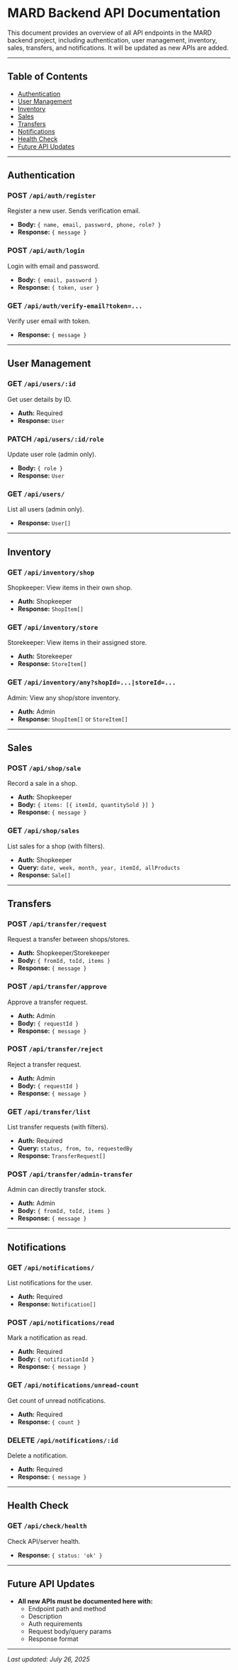 # MARD Backend API Documentation

This document provides an overview of all API endpoints in the MARD backend project, including authentication, user management, inventory, sales, transfers, and notifications. It will be updated as new APIs are added.

---

## Table of Contents

- [Authentication](#authentication)
- [User Management](#user-management)
- [Inventory](#inventory)
- [Sales](#sales)
- [Transfers](#transfers)
- [Notifications](#notifications)
- [Health Check](#health-check)
- [Future API Updates](#future-api-updates)

---

## Authentication

### POST `/api/auth/register`

Register a new user. Sends verification email.

- **Body:** `{ name, email, password, phone, role? }`
- **Response:** `{ message }`

### POST `/api/auth/login`

Login with email and password.

- **Body:** `{ email, password }`
- **Response:** `{ token, user }`

### GET `/api/auth/verify-email?token=...`

Verify user email with token.

- **Response:** `{ message }`

---

## User Management

### GET `/api/users/:id`

Get user details by ID.

- **Auth:** Required
- **Response:** `User`

### PATCH `/api/users/:id/role`

Update user role (admin only).

- **Body:** `{ role }`
- **Response:** `User`

### GET `/api/users/`

List all users (admin only).

- **Response:** `User[]`

---

## Inventory

### GET `/api/inventory/shop`

Shopkeeper: View items in their own shop.

- **Auth:** Shopkeeper
- **Response:** `ShopItem[]`

### GET `/api/inventory/store`

Storekeeper: View items in their assigned store.

- **Auth:** Storekeeper
- **Response:** `StoreItem[]`

### GET `/api/inventory/any?shopId=...|storeId=...`

Admin: View any shop/store inventory.

- **Auth:** Admin
- **Response:** `ShopItem[]` or `StoreItem[]`

---

## Sales

### POST `/api/shop/sale`

Record a sale in a shop.

- **Auth:** Shopkeeper
- **Body:** `{ items: [{ itemId, quantitySold }] }`
- **Response:** `{ message }`

### GET `/api/shop/sales`

List sales for a shop (with filters).

- **Auth:** Shopkeeper
- **Query:** `date, week, month, year, itemId, allProducts`
- **Response:** `Sale[]`

---

## Transfers

### POST `/api/transfer/request`

Request a transfer between shops/stores.

- **Auth:** Shopkeeper/Storekeeper
- **Body:** `{ fromId, toId, items }`
- **Response:** `{ message }`

### POST `/api/transfer/approve`

Approve a transfer request.

- **Auth:** Admin
- **Body:** `{ requestId }`
- **Response:** `{ message }`

### POST `/api/transfer/reject`

Reject a transfer request.

- **Auth:** Admin
- **Body:** `{ requestId }`
- **Response:** `{ message }`

### GET `/api/transfer/list`

List transfer requests (with filters).

- **Auth:** Required
- **Query:** `status, from, to, requestedBy`
- **Response:** `TransferRequest[]`

### POST `/api/transfer/admin-transfer`

Admin can directly transfer stock.

- **Auth:** Admin
- **Body:** `{ fromId, toId, items }`
- **Response:** `{ message }`

---

## Notifications

### GET `/api/notifications/`

List notifications for the user.

- **Auth:** Required
- **Response:** `Notification[]`

### POST `/api/notifications/read`

Mark a notification as read.

- **Auth:** Required
- **Body:** `{ notificationId }`
- **Response:** `{ message }`

### GET `/api/notifications/unread-count`

Get count of unread notifications.

- **Auth:** Required
- **Response:** `{ count }`

### DELETE `/api/notifications/:id`

Delete a notification.

- **Auth:** Required
- **Response:** `{ message }`

---

## Health Check

### GET `/api/check/health`

Check API/server health.

- **Response:** `{ status: 'ok' }`

---

## Future API Updates

- **All new APIs must be documented here with:**
  - Endpoint path and method
  - Description
  - Auth requirements
  - Request body/query params
  - Response format

---

_Last updated: July 26, 2025_
